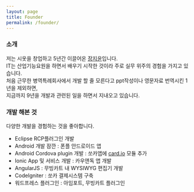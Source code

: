 ```yaml
---
layout: page
title: Founder
permalink: /founder/
---
```


### 소개
저는 시옷을 창업하고 5년간 이끌어온 [장지윤](https://www.facebook.com/jangbora)입니다.  
IT는 산업기능요원을 하면서 배우기 시작한 것이라 주로 실무 위주의 경험을 가지고 있습니다.  
처음 근무한 병역특례회사에서 개발 할 줄 모른다고 ppt작성이나 영문자료 번역시킨 1년을 제외하면,  
지금까지 9년을 개발과 관련된 일을 하면서 지내오고 있습니다.  

### 개발 해본 것
다양한 개발을 경험하는 것을 좋아합니다.  

- Eclipse RCP플러그인 개발  
- Android 개발 잠깐 : 폰플 안드로이드 앱  
- Android Cordova plugin 개발 : 쏘카앱에 [card.io](https://www.card.io) 모듈 추가  
- Ionic App 및 서비스 개발 : 카우앤독 앱 개발  
- AngularJS : 무빙카트 내 WYSIWYG 편집기 개발  
- CodeIgniter : 쏘카 결제시스템 구축  
- 워드프레스 플러그인 : 아임포트, 무빙카트 플러그인  
